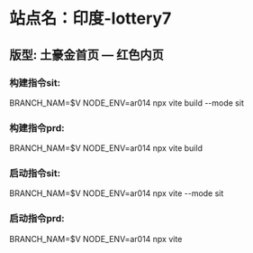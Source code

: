 # 站点名：印度-lottery7

## 版型: 土豪金首页 — 红色内页

### 构建指令sit:
BRANCH_NAM=$V NODE_ENV=ar014 npx vite build --mode sit

### 构建指令prd:
BRANCH_NAM=$V NODE_ENV=ar014 npx vite build

### 启动指令sit:
BRANCH_NAM=$V NODE_ENV=ar014 npx vite --mode sit

### 启动指令prd:
BRANCH_NAM=$V NODE_ENV=ar014 npx vite